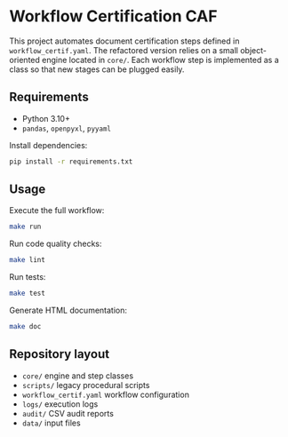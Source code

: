 # Workflow Certification CAF

This project automates document certification steps defined in `workflow_certif.yaml`.
The refactored version relies on a small object-oriented engine located in
`core/`. Each workflow step is implemented as a class so that new stages can be
plugged easily.

## Requirements
- Python 3.10+
- `pandas`, `openpyxl`, `pyyaml`

Install dependencies:
```bash
pip install -r requirements.txt
```

## Usage
Execute the full workflow:
```bash
make run
```
Run code quality checks:
```bash
make lint
```
Run tests:
```bash
make test
```
Generate HTML documentation:
```bash
make doc
```

## Repository layout
- `core/` engine and step classes
- `scripts/` legacy procedural scripts
- `workflow_certif.yaml` workflow configuration
- `logs/` execution logs
- `audit/` CSV audit reports
- `data/` input files
